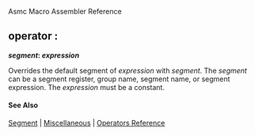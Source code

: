 Asmc Macro Assembler Reference

## operator :

**_segment_: _expression_**

Overrides the default segment of _expression_ with _segment_. The _segment_ can be a segment register, group name, segment name, or segment expression. The _expression_ must be a constant.

#### See Also

[Segment](segment.md) | [Miscellaneous](miscellaneous.md) | [Operators Reference](readme.md)
